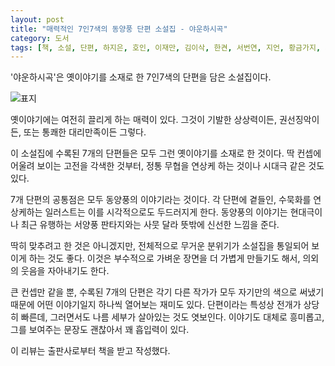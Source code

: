 ```yaml
---
layout: post
title: "매력적인 7인7색의 동양풍 단편 소설집 - 야운하시곡"
category: 도서
tags: [책, 소설, 단편, 하지은, 호인, 이재만, 김이삭, 한켠, 서번연, 지언, 황금가지, 서평]
---
```


'야운하시곡'은
옛이야기를 소재로 한 7인7색의 단편을 담은 소설집이다.

![표지](https://images2.imgbox.com/b5/fd/gyVAkdfP_o.jpg)

옛이야기에는 여전히 끌리게 하는 매력이 있다.
그것이 기발한 상상력이든, 권선징악이든, 또는 통쾌한 대리만족이든 그렇다.

이 소설집에 수록된 7개의 단편들은 모두 그런 옛이야기를 소재로 한 것이다.
딱 컨셉에 어울려 보이는 고전을 각색한 것부터,
정통 무협을 연상케 하는 것이나 시대극 같은 것도 있다.

7개 단편의 공통점은 모두 동양풍의 이야기라는 것이다.
각 단편에 곁들인, 수묵화를 연상케하는 일러스트는 이를 시각적으로도 두드러지게 한다.
동양풍의 이야기는 현대극이나 최근 유행하는 서양풍 판타지와는 사뭇 달라 뜻밖에 신선한 느낌을 준다.

딱히 맞추려고 한 것은 아니겠지만, 전체적으로 무거운 분위기가 소설집을 통일되어 보이게 하는 것도 좋다.
이것은 부수적으로 가벼운 장면을 더 가볍게 만들기도 해서, 의외의 웃음을 자아내기도 한다.

큰 컨셉만 같을 뿐, 수록된 7개의 단편은 각기 다른 작가가 모두 자기만의 색으로 써냈기 때문에
어떤 이야기일지 하나씩 열어보는 재미도 있다.
단편이라는 특성상 전개가 상당히 빠른데,
그러면서도 나름 세부가 살아있는 것도 엿보인다.
이야기도 대체로 흥미롭고, 그를 보여주는 문장도 괜찮아서 꽤 흡입력이 있다.



<div class="im im-info">
이 리뷰는 출판사로부터 책을 받고 작성했다.
</div>
